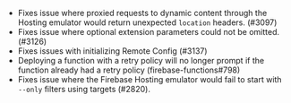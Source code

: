 - Fixes issue where proxied requests to dynamic content through the Hosting emulator would return unexpected `location` headers. (#3097)
- Fixes issue where optional extension parameters could not be omitted. (#3126)
- Fixes issues with initializing Remote Config (#3137)
- Deploying a function with a retry policy will no longer prompt if the function already had a retry policy (firebase-functions#798)
- Fixes issue where the Firebase Hosting emulator would fail to start with `--only` filters using targets (#2820).

